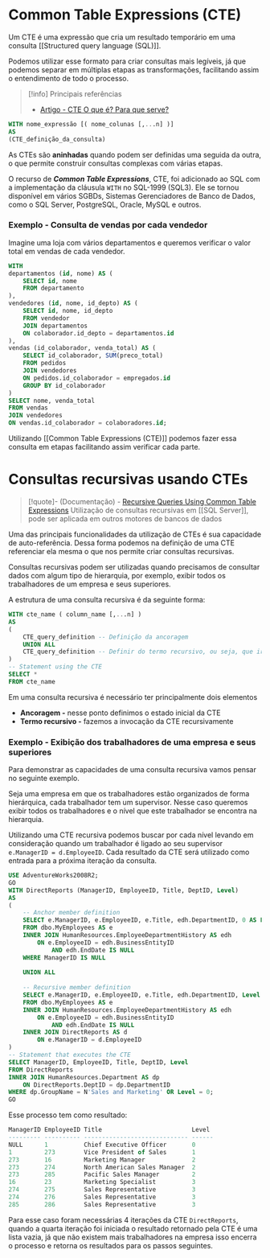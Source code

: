 # Common Table Expressions (CTE)

Um CTE é uma expressão que cria um resultado temporário em uma consulta [[Structured query language (SQL)]].

Podemos utilizar esse formato para criar consultas mais legíveis, já que podemos separar em múltiplas etapas as transformações, facilitando assim o entendimento de todo o processo.

> [!info] Principais referências
> - [Artigo - CTE O que é? Para que serve?](https://www.alura.com.br/artigos/cte-o-que-e-para-que-serve-sql)

```sql
WITH nome_expressão [( nome_colunas [,...n] )] 
AS 
(CTE_definição_da_consulta)
```

As CTEs são **aninhadas** quando podem ser definidas uma seguida da outra, o que permite construir consultas complexas com várias etapas.

O recurso de **_Common Table Expressions_**, CTE, foi adicionado ao SQL com a implementação da cláusula `WITH` no SQL-1999 (SQL3). Ele se tornou disponível em vários SGBDs, Sistemas Gerenciadores de Banco de Dados, como o SQL Server, PostgreSQL, Oracle, MySQL e outros.

### Exemplo - Consulta de vendas por cada vendedor

Imagine uma loja com vários departamentos e queremos verificar o valor total em vendas de cada vendedor.

```sql
WITH
departamentos (id, nome) AS (
    SELECT id, nome
    FROM departamento
),
vendedores (id, nome, id_depto) AS (
    SELECT id, nome, id_depto
    FROM vendedor
    JOIN departamentos
    ON colaborador.id_depto = departamentos.id
),
vendas (id_colaborador, venda_total) AS (
    SELECT id_colaborador, SUM(preco_total)
    FROM pedidos
    JOIN vendedores
    ON pedidos.id_colaborador = empregados.id
    GROUP BY id_colaborador
)
SELECT nome, venda_total
FROM vendas
JOIN vendedores
ON vendas.id_colaborador = colaboradores.id;
```

Utilizando [[Common Table Expressions (CTE)]] podemos fazer essa consulta em etapas facilitando assim verificar cada parte.


# Consultas recursivas usando CTEs


> [!quote]- (Documentação) - [Recursive Queries Using Common Table Expressions](https://learn.microsoft.com/en-us/previous-versions/sql/sql-server-2008-r2/ms186243(v=sql.105)?redirectedfrom=MSDN)
> Utilização de consultas recursivas em [[SQL Server]], pode ser aplicada em outros motores de bancos de dados

Uma das principais funcionalidades da utilização de CTEs é sua capacidade de auto-referência. Dessa forma podemos na definição de uma CTE referenciar ela mesma o que nos permite criar consultas recursivas.

Consultas recursivas podem ser utilizadas quando precisamos de consultar dados com algum tipo de hierarquia, por exemplo, exibir todos os trabalhadores de um empresa e seus superiores.

A estrutura de uma consulta recursiva é da seguinte forma:

```sql
WITH cte_name ( column_name [,...n] )
AS
(
	CTE_query_definition -- Definição da ancoragem
	UNION ALL
	CTE_query_definition -- Definir do termo recursivo, ou seja, que irá auto-referenciar a CTE
)
-- Statement using the CTE
SELECT *
FROM cte_name
```

Em uma consulta recursiva é necessário ter principalmente dois elementos

- **Ancoragem -** nesse ponto definimos o estado inicial da CTE
- **Termo recursivo -** fazemos a invocação da CTE recursivamente

### Exemplo - Exibição dos trabalhadores de uma empresa e seus superiores

Para demonstrar as capacidades de uma consulta recursiva vamos pensar no seguinte exemplo.

Seja uma empresa em que os trabalhadores estão organizados de forma hierárquica, cada trabalhador tem um supervisor. Nesse caso queremos exibir todos os trabalhadores e o nível que este trabalhador se encontra na hierarquia.

Utilizando uma CTE recursiva podemos buscar por cada nível levando em consideração quando um trabalhador é ligado ao seu supervisor `e.ManagerID = d.EmployeeID`. Cada resultado da CTE será utilizado como entrada para a próxima iteração da consulta.

```sql
USE AdventureWorks2008R2;
GO
WITH DirectReports (ManagerID, EmployeeID, Title, DeptID, Level)
AS
(
	-- Anchor member definition
	SELECT e.ManagerID, e.EmployeeID, e.Title, edh.DepartmentID, 0 AS Level
	FROM dbo.MyEmployees AS e
	INNER JOIN HumanResources.EmployeeDepartmentHistory AS edh
		ON e.EmployeeID = edh.BusinessEntityID 
			AND edh.EndDate IS NULL
	WHERE ManagerID IS NULL
	
	UNION ALL
	
	-- Recursive member definition
	SELECT e.ManagerID, e.EmployeeID, e.Title, edh.DepartmentID, Level + 1
	FROM dbo.MyEmployees AS e
	INNER JOIN HumanResources.EmployeeDepartmentHistory AS edh
		ON e.EmployeeID = edh.BusinessEntityID 
			AND edh.EndDate IS NULL
	INNER JOIN DirectReports AS d
		ON e.ManagerID = d.EmployeeID
)
-- Statement that executes the CTE
SELECT ManagerID, EmployeeID, Title, DeptID, Level
FROM DirectReports
INNER JOIN HumanResources.Department AS dp
	ON DirectReports.DeptID = dp.DepartmentID
WHERE dp.GroupName = N'Sales and Marketing' OR Level = 0;
GO
```

Esse processo tem como resultado:

```sql
ManagerID EmployeeID Title                         Level
--------- ---------- ----------------------------- ------
NULL      1          Chief Executive Officer       0
1         273        Vice President of Sales       1
273       16         Marketing Manager             2
273       274        North American Sales Manager  2
273       285        Pacific Sales Manager         2
16        23         Marketing Specialist          3
274       275        Sales Representative          3
274       276        Sales Representative          3
285       286        Sales Representative          3
```

Para esse caso foram necessárias 4 iterações da CTE `DirectReports`, quando a quarta iteração foi iniciada o resultado retornado pela CTE é uma lista vazia, já que não existem mais trabalhadores na empresa isso encerra o processo e retorna os resultados para os passos seguintes.
